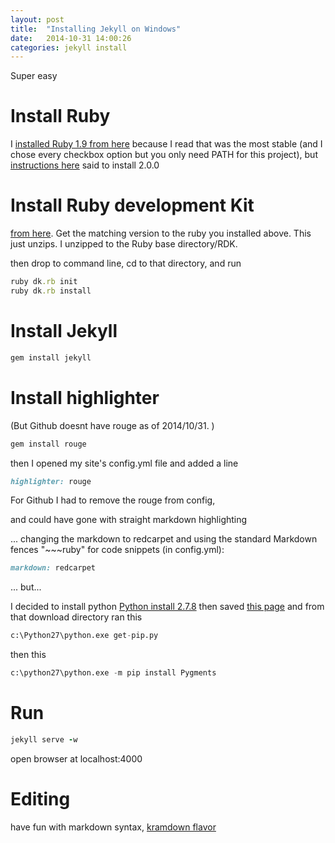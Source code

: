 ```yaml
---
layout: post
title:  "Installing Jekyll on Windows"
date:   2014-10-31 14:00:26
categories: jekyll install
---
```


Super easy

Install Ruby
====
I [installed Ruby 1.9 from here][rd] because I read that was the most stable (and I chose every checkbox option but you only need PATH for this project),
but [instructions here][jw] said to install 2.0.0 


Install Ruby development Kit
====
[from here][rd].  Get the matching version to the ruby you installed above.  This just unzips.  I unzipped to the Ruby base directory/RDK.

then drop to command line, cd to that directory, and run 

~~~ruby
ruby dk.rb init
ruby dk.rb install
~~~



Install Jekyll
====
~~~ruby
gem install jekyll
~~~



Install highlighter
====
(But Github doesnt have rouge as of 2014/10/31. )


~~~ruby
gem install rouge
~~~

then I opened my site's config.yml file and added a line 

~~~ruby
highlighter: rouge
~~~

For Github I had to remove the rouge from config,

and could have gone with straight markdown highlighting

... changing the markdown to redcarpet and using the standard Markdown fences "~~~ruby" for code snippets (in config.yml):

~~~ruby
markdown: redcarpet
~~~
 
... but...

I decided to install python [Python install 2.7.8][pi]
then saved [this page][pip]
and from that download directory ran this 

~~~python
c:\Python27\python.exe get-pip.py
~~~

then this

~~~python
c:\python27\python.exe -m pip install Pygments
~~~




Run 
====
~~~ruby
jekyll serve -w
~~~

open browser at localhost:4000


Editing
====
have fun with markdown syntax, [kramdown flavor][kf]


[rd]: http://rubyinstaller.org/downloads/
[jw]: http://jekyll-windows.juthilo.com
[kf]: http://kramdown.gettalong.org/syntax.html
[pi]: https://www.python.org/downloads/windows/
[pip]: https://bootstrap.pypa.io/get-pip.py
